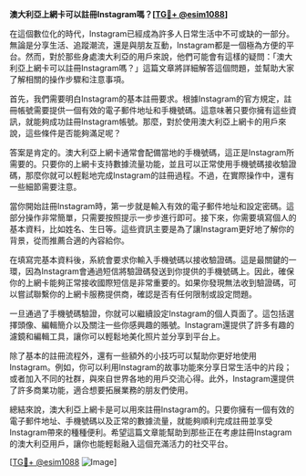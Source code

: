 **澳大利亞上網卡可以註冊Instagram嗎？[[TG💪+ @esim1088](https://t.me/s/esim1088)]**

在這個數位化的時代，Instagram已經成為許多人日常生活中不可或缺的一部分。無論是分享生活、追蹤潮流，還是與朋友互動，Instagram都是一個極為方便的平台。然而，對於那些身處澳大利亞的用戶來說，他們可能會有這樣的疑問：「澳大利亞上網卡可以註冊Instagram嗎？」這篇文章將詳細解答這個問題，並幫助大家了解相關的操作步驟和注意事項。

首先，我們需要明白Instagram的基本註冊要求。根據Instagram的官方規定，註冊帳號需要提供一個有效的電子郵件地址和手機號碼。這意味著只要你擁有這些資訊，就能夠成功註冊Instagram帳號。那麼，對於使用澳大利亞上網卡的用戶來說，這些條件是否能夠滿足呢？

答案是肯定的。澳大利亞上網卡通常會配備當地的手機號碼，這正是Instagram所需要的。只要你的上網卡支持數據流量功能，並且可以正常使用手機號碼接收驗證碼，那麼你就可以輕鬆地完成Instagram的註冊過程。不過，在實際操作中，還有一些細節需要注意。

當你開始註冊Instagram時，第一步就是輸入有效的電子郵件地址和設定密碼。這部分操作非常簡單，只需要按照提示一步步進行即可。接下來，你需要填寫個人的基本資料，比如姓名、生日等。這些資訊主要是為了讓Instagram更好地了解你的背景，從而推薦合適的內容給你。

在填寫完基本資料後，系統會要求你輸入手機號碼以接收驗證碼。這是最關鍵的一環，因為Instagram會通過短信將驗證碼發送到你提供的手機號碼上。因此，確保你的上網卡能夠正常接收國際短信是非常重要的。如果你發現無法收到驗證碼，可以嘗試聯繫你的上網卡服務提供商，確認是否有任何限制或設定問題。

一旦通過了手機號碼驗證，你就可以繼續設定Instagram的個人頁面了。這包括選擇頭像、編輯簡介以及關注一些你感興趣的賬號。Instagram還提供了許多有趣的濾鏡和編輯工具，讓你可以輕鬆地美化照片並分享到平台上。

除了基本的註冊流程外，還有一些額外的小技巧可以幫助你更好地使用Instagram。例如，你可以利用Instagram的故事功能來分享日常生活中的片段；或者加入不同的社群，與來自世界各地的用戶交流心得。此外，Instagram還提供了許多商業功能，適合想要拓展業務的朋友們使用。

總結來說，澳大利亞上網卡是可以用來註冊Instagram的。只要你擁有一個有效的電子郵件地址、手機號碼以及正常的數據流量，就能夠順利完成註冊並享受Instagram帶來的種種便利。希望這篇文章能幫助到那些正在考慮註冊Instagram的澳大利亞用戶，讓你也能輕鬆融入這個充滿活力的社交平台。

[[TG💪+ @esim1088](https://t.me/s/esim1088) ![Image](https://i.postimg.cc/4NQfJmqS/Snipaste-2025-05-13-00-14-12.png)]